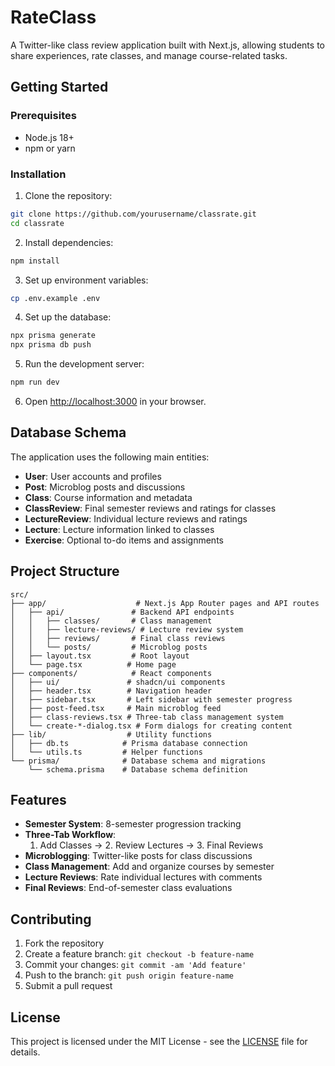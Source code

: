 # RateClass

A Twitter-like class review application built with Next.js, allowing students to share experiences, rate classes, and manage course-related tasks.

## Getting Started

### Prerequisites

- Node.js 18+ 
- npm or yarn

### Installation

1. Clone the repository:
```bash
git clone https://github.com/yourusername/classrate.git
cd classrate
```

2. Install dependencies:
```bash
npm install
```

3. Set up environment variables:
```bash
cp .env.example .env
```

4. Set up the database:
```bash
npx prisma generate
npx prisma db push
```

5. Run the development server:
```bash
npm run dev
```

6. Open [http://localhost:3000](http://localhost:3000) in your browser.

## Database Schema

The application uses the following main entities:

- **User**: User accounts and profiles
- **Post**: Microblog posts and discussions  
- **Class**: Course information and metadata
- **ClassReview**: Final semester reviews and ratings for classes
- **LectureReview**: Individual lecture reviews and ratings
- **Lecture**: Lecture information linked to classes
- **Exercise**: Optional to-do items and assignments

## Project Structure

```
src/
├── app/                    # Next.js App Router pages and API routes
│   ├── api/               # Backend API endpoints
│   │   ├── classes/       # Class management
│   │   ├── lecture-reviews/ # Lecture review system  
│   │   ├── reviews/       # Final class reviews
│   │   └── posts/         # Microblog posts
│   ├── layout.tsx         # Root layout
│   └── page.tsx          # Home page
├── components/            # React components
│   ├── ui/               # shadcn/ui components
│   ├── header.tsx        # Navigation header
│   ├── sidebar.tsx       # Left sidebar with semester progress
│   ├── post-feed.tsx     # Main microblog feed
│   ├── class-reviews.tsx # Three-tab class management system
│   └── create-*-dialog.tsx # Form dialogs for creating content
├── lib/                  # Utility functions
│   ├── db.ts            # Prisma database connection
│   └── utils.ts         # Helper functions
└── prisma/              # Database schema and migrations
    └── schema.prisma    # Database schema definition
```

## Features

- **Semester System**: 8-semester progression tracking
- **Three-Tab Workflow**: 
  1. Add Classes → 2. Review Lectures → 3. Final Reviews
- **Microblogging**: Twitter-like posts for class discussions
- **Class Management**: Add and organize courses by semester
- **Lecture Reviews**: Rate individual lectures with comments
- **Final Reviews**: End-of-semester class evaluations

## Contributing

1. Fork the repository
2. Create a feature branch: `git checkout -b feature-name`
3. Commit your changes: `git commit -am 'Add feature'`
4. Push to the branch: `git push origin feature-name`
5. Submit a pull request

## License

This project is licensed under the MIT License - see the [LICENSE](LICENSE) file for details.
